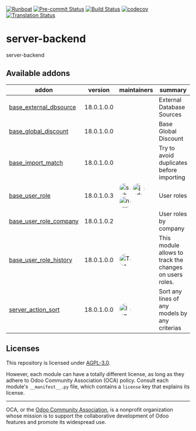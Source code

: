
[![Runboat](https://img.shields.io/badge/runboat-Try%20me-875A7B.png)](https://runboat.odoo-community.org/builds?repo=OCA/server-backend&target_branch=18.0)
[![Pre-commit Status](https://github.com/OCA/server-backend/actions/workflows/pre-commit.yml/badge.svg?branch=18.0)](https://github.com/OCA/server-backend/actions/workflows/pre-commit.yml?query=branch%3A18.0)
[![Build Status](https://github.com/OCA/server-backend/actions/workflows/test.yml/badge.svg?branch=18.0)](https://github.com/OCA/server-backend/actions/workflows/test.yml?query=branch%3A18.0)
[![codecov](https://codecov.io/gh/OCA/server-backend/branch/18.0/graph/badge.svg)](https://codecov.io/gh/OCA/server-backend)
[![Translation Status](https://translation.odoo-community.org/widgets/server-backend-18-0/-/svg-badge.svg)](https://translation.odoo-community.org/engage/server-backend-18-0/?utm_source=widget)

<!-- /!\ do not modify above this line -->

# server-backend

server-backend

<!-- /!\ do not modify below this line -->

<!-- prettier-ignore-start -->

[//]: # (addons)

Available addons
----------------
addon | version | maintainers | summary
--- | --- | --- | ---
[base_external_dbsource](base_external_dbsource/) | 18.0.1.0.0 |  | External Database Sources
[base_global_discount](base_global_discount/) | 18.0.1.0.0 |  | Base Global Discount
[base_import_match](base_import_match/) | 18.0.1.0.0 |  | Try to avoid duplicates before importing
[base_user_role](base_user_role/) | 18.0.1.0.3 | <a href='https://github.com/sebalix'><img src='https://github.com/sebalix.png' width='32' height='32' style='border-radius:50%;' alt='sebalix'/></a> <a href='https://github.com/jcdrubay'><img src='https://github.com/jcdrubay.png' width='32' height='32' style='border-radius:50%;' alt='jcdrubay'/></a> <a href='https://github.com/novawish'><img src='https://github.com/novawish.png' width='32' height='32' style='border-radius:50%;' alt='novawish'/></a> | User roles
[base_user_role_company](base_user_role_company/) | 18.0.1.0.2 |  | User roles by company
[base_user_role_history](base_user_role_history/) | 18.0.1.0.0 | <a href='https://github.com/ThomasBinsfeld'><img src='https://github.com/ThomasBinsfeld.png' width='32' height='32' style='border-radius:50%;' alt='ThomasBinsfeld'/></a> | This module allows to track the changes on users roles.
[server_action_sort](server_action_sort/) | 18.0.1.0.0 | <a href='https://github.com/legalsylvain'><img src='https://github.com/legalsylvain.png' width='32' height='32' style='border-radius:50%;' alt='legalsylvain'/></a> | Sort any lines of any models by any criterias

[//]: # (end addons)

<!-- prettier-ignore-end -->

## Licenses

This repository is licensed under [AGPL-3.0](LICENSE).

However, each module can have a totally different license, as long as they adhere to Odoo Community Association (OCA)
policy. Consult each module's `__manifest__.py` file, which contains a `license` key
that explains its license.

----
OCA, or the [Odoo Community Association](http://odoo-community.org/), is a nonprofit
organization whose mission is to support the collaborative development of Odoo features
and promote its widespread use.
